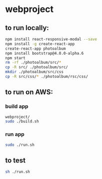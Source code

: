 # webproject

## to run locally:
```bash
npm install react-responsive-modal --save
npm install -g create-react-app
create-react-app photoalbum
npm install bootstrap@4.0.0-alpha.6
npm start
rm -rf ./photoalbum/src/*
cp -R src/ ./photoalbum/src/
mkdir ./photoalbum/src/css
cp -R src/css/* ./photoalbum/rsc/css/
```

## to run on AWS:

### build app
```bash
webproject/
sudo ./build.sh
```

### run app
```bash
sudo ./run.sh 
```

## to test
```bash
sh ./run.sh 
```
